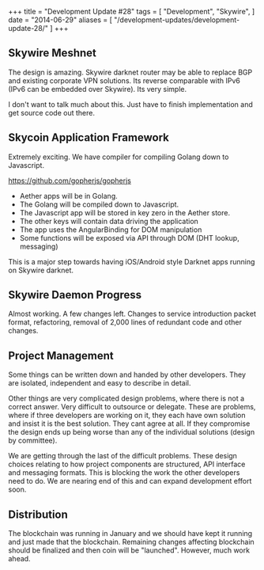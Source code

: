 +++
title = "Development Update #28"
tags = [
    "Development",
    "Skywire",
]
date = "2014-06-29"
aliases = [
	"/development-updates/development-update-28/"
]
+++

## Skywire Meshnet

The design is amazing. Skywire darknet router may be able to replace BGP and existing corporate VPN solutions. Its reverse comparable with IPv6 (IPv6 can be embedded over Skywire). Its very simple.

I don't want to talk much about this. Just have to finish implementation and get source code out there.

## Skycoin Application Framework

Extremely exciting.  We have compiler for compiling Golang down to Javascript.

https://github.com/gopherjs/gopherjs

- Aether apps will be in Golang.
- The Golang will be compiled down to Javascript.
- The Javascript app will be stored in key zero in the Aether store.
- The other keys will contain data driving the application
- The app uses the AngularBinding for DOM manipulation
- Some functions will be exposed via API through DOM (DHT lookup, messaging)

This is a major step towards having iOS/Android style Darknet apps running on Skywire darknet.

## Skywire Daemon Progress

Almost working. A few changes left. Changes to service introduction packet format, refactoring, removal of 2,000 lines of redundant code and other changes.

## Project Management

Some things can be written down and handed by other developers. They are isolated, independent and easy to describe in detail.

Other things are very complicated design problems, where there is not a correct answer. Very difficult to outsource or delegate. These are problems, where if three developers are working on it, they each have own solution and insist it is the best solution. They cant agree at all. If they compromise the design ends up being worse than any of the individual solutions (design by committee).

We are getting through the last of the difficult problems. These design choices relating to how project components are structured, API interface and messaging formats. This is blocking the work the other developers need to do.  We are nearing end of this and can expand development effort soon.

## Distribution

The blockchain was running in January and we should have kept it running and just made that the blockchain. Remaining changes affecting blockchain should be finalized and then coin will be "launched". However, much work ahead.
